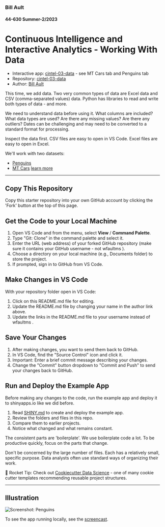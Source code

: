 ### Bill Ault
#### 44-630 Summer-2/2023


# Continuous Intelligence and Interactive Analytics - Working With Data

- Interactive app: [cintel-03-data](https://wfault-apps.shinyapps.io/cintel-03-data/) - see MT Cars tab and Penguins tab
- Repository: [cintel-03-data](https://github.com/wfaultms/cintel-03-data)
- Author: [Bill Ault](https://github.com/wfaultms
)

This time, we add data. 
Two very common types of data are Excel data and CSV (comma-separated values) data.
Python has libraries to read and write both types of data - and more.

We need to understand data before using it.
What columns are included? What data types are used?
Are there any missing values? Are there any outliers?
Dates can be challenging and may need to be converted to a standard format for processing.

Inspect the data first. 
CSV files are easy to open in VS Code.
Excel files are easy to open in Excel.

We'll work with two datasets:

- [Penguins](https://education.rstudio.com/blog/2020/07/palmerpenguins-cran/)
- [MT Cars](https://shinylive.io/py/examples/#read-local-csv) [learn more](https://www.stat.ubc.ca/~gavin/STEPIBookNewStyle/course/num/Day3/Session3.2.pdf)

-----

## Copy This Repository

Copy this starter repository into your own GitHub account by clicking the 'Fork' button at the top of this page. 

## Get the Code to your Local Machine
    
1. Open VS Code and from the menu, select **View** / **Command Palette**.
1. Type "Git: Clone" in the command palette and select it.
1. Enter the URL (web address) of your forked GitHub repository (make sure it contains your GitHub username - not wfaultms
).
1. Choose a directory on your local machine (e.g., Documents folder) to store the project.
1. If prompted, sign in to GitHub from VS Code.

## Make Changes in VS Code

With your repository folder open in VS Code:

1. Click on this README.md file for editing.
1. Update the README.md file by changing your name in the author link above.
1. Update the links in the README.md file to your username instead of wfaultms
.

## Save Your Changes

1. After making changes, you want to send them back to GitHub.
1. In VS Code, find the "Source Control" icon and click it.
1. Important: Enter a brief commit message describing your changes.
1. Change the "Commit" button dropdown to "Commit and Push" to send your changes back to GitHub.

## Run and Deploy the Example App

Before making any changes to the code, run the example app and deploy it to shinyapps.io like we did before. 

1. Read [SHINY.md](SHINY.md) to create and deploy the example app. 
1. Review the folders and files in this repo. 
1. Compare them to earlier projects.
1. Notice what changed and what remains constant. 

The consistent parts are 'boilerplate'.
We use boilerplate code a lot. To be productive quickly, focus on the parts that change.

Don't be concerned by the large number of files. Each has a relatively small, specific purpose.
Data analysts often use standard ways of organizing their work. 

🚀 Rocket Tip: Check out [Cookiecutter Data Science](https://drivendata.github.io/cookiecutter-data-science/#directory-structure) - one of many cookie cutter templates recommending reusable project structures.

-----

## Illustration

![Screenshot: Penguins](images/screenshot_penguins.PNG)

To see the app running locally, see the [screencast](https://app.screencast.com/JeHKkjIA8bUXp).
